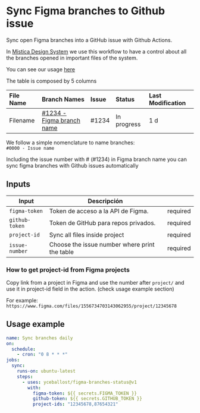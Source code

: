 # Sync Figma branches to Github issue

Sync open Figma branches into a GitHub issue with Github Actions.

In [Mística Design System](https://brandfactory.telefonica.com/mistica) we use this workflow to have a control about all the branches opened in important files of the system.

You can see our usage [here](https://github.com/Telefonica/mistica-design/issues/1927)

The table is composed by 5 columns

| File Name | Branch Names                                        | Issue | Status      | Last Modification |
| :-------- | :-------------------------------------------------- | :---- | :---------- | :---------------- |
| Filename  | [#1234 - Figma branch name ](https://www.figma.com) | #1234 | In progress | 1 d               |

We follow a simple nomenclature to name branches:  
`#0000 - Issue name`

Including the issue number with # (#1234) in Figma branch name you can sync figma branches with Github issues automatically

## Inputs

| Input          | Descripción                                   |          |
| -------------- | --------------------------------------------- | -------- |
| `figma-token`  | Token de acceso a la API de Figma.            | required |
| `github-token` | Token de GitHub para repos privados.          | required |
| `project-id`   | Sync all files inside project                 | required |
| `issue-number` | Choose the issue number where print the table | required |

### How to get project-id from Figma projects

Copy link from a project in Figma and use the number after `project/` and use it in project-id field in the action. (check usage example section)

For example: `https://www.figma.com/files/1556734703143062955/project/12345678`

## Usage example

```yaml
name: Sync branches daily
on:
  schedule:
    - cron: "0 8 * * *"
jobs:
  sync:
    runs-on: ubuntu-latest
    steps:
      - uses: yceballost/figma-branches-status@v1
        with:
          figma-token: ${{ secrets.FIGMA_TOKEN }}
          github-token: ${{ secrets.GITHUB_TOKEN }}
          project-ids: "12345678,87654321"
```
